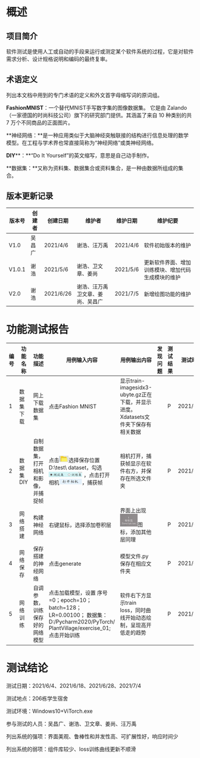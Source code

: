 # **概述**

## **项目简介**

软件测试是使用人工或自动的手段来运行或测定某个软件系统的过程，它是对软件需求分析、设计规格说明和编码的最终复审。

## **术语定义**

列出本文档中用到的专门术语的定义和外文首字母缩写词的原词组。

**FashionMNIST**：一个替代MNIST手写数字集的图像数据集。 它是由 Zalando（一家德国的时尚科技公司）旗下的研究部门提供。其涵盖了来自 10 种类别的共 7 万个不同商品的正面图片。

**神经网络：**是一种应用类似于大脑神经突触联接的结构进行信息处理的数学模型。在工程与学术界也常直接简称为“神经网络”或类神经网络。

**DIY****：**“Do It Yourself”的英文缩写，意思是自己动手制作。

**数据集：**又称为资料集、数据集合或资料集合，是一种由数据所组成的集合。

## **版本更新记录**

| 版本号 | 创建者 | 创建日期  | 维护者                           | 维护日期 | 维护纪要                                           |
| ------ | ------ | --------- | -------------------------------- | -------- | -------------------------------------------------- |
| V1.0   | 吴昌广 | 2021/4/6  | 谢浩、汪万禹                     | 2021/4/6 | 软件初始版本的维护                                 |
| V1.0.1 | 谢浩   | 2021/5/6  | 谢浩、卫文章、姜尚               | 2021/5/6 | 更新软件界面、增加训练模块、增加代码生成模块的维护 |
| V2.0   | 谢浩   | 2021/6/26 | 谢浩、汪万禹卫文章、姜尚、吴昌广 | 2021/7/5 | 新增绘图功能的维护                                 |

 

# **功能测试报告**

| 编号 | 功能名称   | 功能描述                             | 用例输入内容                                                 | 用例输出内容                                                 | 发现问题 | 测试结果 | 测试时间  | 测试人 |
| ---- | ---------- | ------------------------------------ | ------------------------------------------------------------ | ------------------------------------------------------------ | -------- | -------- | --------- | ------ |
| 1    | 数据集下载 | 网上下载数据集                       | 点击Fashion MNIST                                            | 显示train-imagesidx3-ubyte.gz正在下载，并显示进度。Xdatasets文件夹下保存有相关数据 |          | P        | 2021/6/4  | 汪万禹 |
| 2    | 数据集DIY  | 自制数据集，打开相机和影像，并捕捉帧 | 点击![img](%E8%BD%AF%E4%BB%B6%E6%B5%8B%E8%AF%95.assets/clip_image006.png)选择保存位置D:\test\  dataset，勾选![img](%E8%BD%AF%E4%BB%B6%E6%B5%8B%E8%AF%95.assets/clip_image008.png)  ，点击打开相机![img](%E8%BD%AF%E4%BB%B6%E6%B5%8B%E8%AF%95.assets/clip_image010.png)，捕获帧 | 相机打开，捕获帧显示在软件右方，并保存在所选文件夹           |          | P        | 2021/6/18 | 汪万禹 |
| 3    | 网络搭建   | 构建神经网络                         | 右键鼠标，选择添加卷积层                                     | 界面上出现![img](%E8%BD%AF%E4%BB%B6%E6%B5%8B%E8%AF%95.assets/clip_image012.png)图标，添加其他层同理 |          | P        | 2021/6/28 | 谢浩   |
| 4    | 网络保存   | 保存搭建的神经网络                   | 点击generate                                                 | 模型文件.py保存在相应文件夹                                  |          | P        | 2021/6/28 | 谢浩   |
| 5    | 网络训练   | 自调参数，训练保存好的网络模型       | 点击加载模型，设置  序号=0；epoch=10；batch=128；  LR=0.00100；  数据集：D:/Pycharm2020/PyTorch/  PlantVillage/exercise_01;  点击开始训练 | 软件右下方显示train loss，同时曲线开始动态绘制，呈现高开低走的趋势 |          | P        | 2021/7/4  | 汪万禹 |

# **测试结论**

测试日期：2021/6/4、2021/6/18、2021/6/28、2021/7/4

测试地点：206栋学生宿舍

测试环境：Windows10+ViTorch.exe

参与测试的人员：吴昌广、谢浩、卫文章、姜尚、汪万禹

列出系统的强项：界面美观、鲁棒性和并发性高、可扩展性好，响应时间少

列出系统的弱项：组件库较少、loss训练曲线更新不顺滑

 